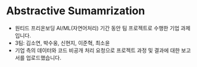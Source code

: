 # Abstractive Sumamrization
- 원티드 프리온보딩 AI/ML(자연어처리) 기간 동안 팀 프로젝트로 수행한 기업 과제입니다.
- 3팀: 김소연, 박수웅, 신현지, 이준혁, 최소윤
- 기업 측의 데이터와 코드 비공개 처리 요청으로 프로젝트 과정 및 결과에 대한 보고서를 업로드했습니다.

